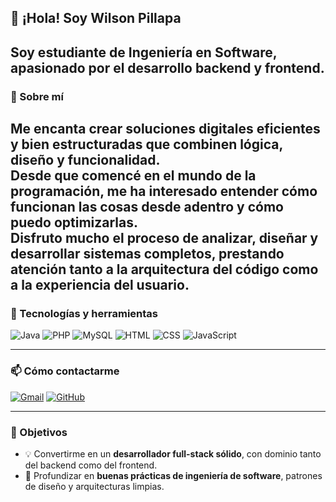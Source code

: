 ## 👋 ¡Hola! Soy Wilson Pillapa

Soy estudiante de **Ingeniería en Software**, apasionado por el desarrollo **backend y frontend**.  
---

### 💫 Sobre mí  
Me encanta crear soluciones digitales eficientes y bien estructuradas que combinen lógica, diseño y funcionalidad.  
Desde que comencé en el mundo de la programación, me ha interesado entender cómo funcionan las cosas desde adentro y cómo puedo optimizarlas.  
Disfruto mucho el proceso de analizar, diseñar y desarrollar sistemas completos, prestando atención tanto a la arquitectura del código como a la experiencia del usuario.  
---

### 🧰 Tecnologías y herramientas

![Java](https://img.shields.io/badge/Java-%23ED8B00.svg?style=for-the-badge&logo=openjdk&logoColor=white)
![PHP](https://img.shields.io/badge/PHP-%23777BB4.svg?style=for-the-badge&logo=php&logoColor=white)
![MySQL](https://img.shields.io/badge/MySQL-%2300f.svg?style=for-the-badge&logo=mysql&logoColor=white)
![HTML](https://img.shields.io/badge/HTML5-%23E34F26.svg?style=for-the-badge&logo=html5&logoColor=white)
![CSS](https://img.shields.io/badge/CSS3-%231572B6.svg?style=for-the-badge&logo=css3&logoColor=white)
![JavaScript](https://img.shields.io/badge/JavaScript-%23323330.svg?style=for-the-badge&logo=javascript&logoColor=%23F7DF1E)

---

### 📫 Cómo contactarme
[![Gmail](https://img.shields.io/badge/Gmail-D14836.svg?style=for-the-badge&logo=gmail&logoColor=white)](mailto:josephpillapa11@gmail.com)
[![GitHub](https://img.shields.io/badge/GitHub-181717.svg?style=for-the-badge&logo=github&logoColor=white)](https://github.com/W1LSONN)


---
### 🎯 Objetivos

- 💡 Convertirme en un **desarrollador full-stack sólido**, con dominio tanto del backend como del frontend.  
- 🧠 Profundizar en **buenas prácticas de ingeniería de software**, patrones de diseño y arquitecturas limpias.  

